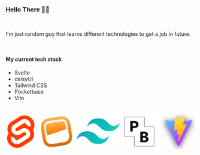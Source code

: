 ### Hello There 👋🗿
<br>
<p>I'm just random guy that learns different
technologies to get a job in future.</p>
<br>
<h4>My current tech stack</h4>
<ul>
 <li>Svelte</li>
 <li>daisyUI</li>
 <li>Tailwind CSS</li>
 <li>Pocketbase</li>
 <li>Vite</li>
</ul>
<br>
<img src="stack.png"/>
